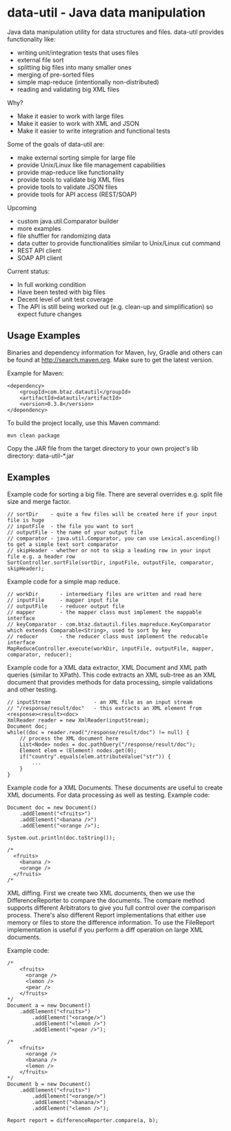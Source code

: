 # data-util - Java data manipulation

Java data manipulation utility for data structures and files. data-util provides functionality like:
- writing unit/integration tests that uses files
- external file sort
- splitting big files into many smaller ones
- merging of pre-sorted files
- simple map-reduce (intentionally non-distributed)
- reading and validating big XML files

Why?
- Make it easier to work with large files
- Make it easier to work with XML and JSON
- Make it easier to write integration and functional tests

Some of the goals of data-util are:
- make external sorting simple for large file
- provide Unix/Linux like file management capabilities
- provide map-reduce like functionality
- provide tools to validate big XML files
- provide tools to validate JSON  files
- provide tools for API access (REST/SOAP)

Upcoming
- custom java.util.Comparator builder
- more examples
- file shuffler for randomizing data
- data cutter to provide functionalities similar to Unix/Linux cut command
- REST API client
- SOAP API client

Current status:
- In full working condition
- Have been tested with big files
- Decent level of unit test coverage
- The API is still being worked out (e.g. clean-up and simplification) so expect future changes

## Usage Examples

Binaries and dependency information for Maven, Ivy, Gradle and others can be found at http://search.maven.org.
Make sure to get the latest version.

Example for Maven:
```
<dependency>
    <groupId>com.btaz.datautil</groupId>
    <artifactId>datautil</artifactId>
    <version>0.3.8</version>
</dependency>
```

To build the project locally, use this Maven command:
```
mvn clean package
```
Copy the JAR file from the target directory to your own project's lib directory: data-util-*.jar

## Examples

Example code for sorting a big file. There are several overrides e.g. split file size and merge factor.

```
// sortDir    - quite a few files will be created here if your input file is huge
// inputFile  - the file you want to sort
// outputFile - the name of your output file
// comparator - java.util.Comparator, you can use Lexical.ascending() to get a simple text sort comparator
// skipHeader - whether or not to skip a leading row in your input file e.g. a header row
SortController.sortFile(sortDir, inputFile, outputFile, comparator, skipHeader);
```

Example code for a simple map reduce.

```
// workDir       - intermediary files are written and read here
// inputFile     - mapper input file
// outputFile    - reducer output file
// mapper        - the mapper class must implement the mappable interface
// keyComparator - com.btaz.datautil.files.mapreduce.KeyComparator which extends Comparable<String>, used to sort by key
// reducer       - the reducer class must implement the reducable interface
MapReduceController.execute(workDir, inputFile, outputFile, mapper, comparator, reducer);
```

Example code for a XML data extractor, XML Document and XML path queries (similar to XPath). This code extracts an XML
sub-tree as an XML document that provides methods for data processing, simple validations and other testing.

```
// inputStream              - an XML file as an input stream
// "/response/result/doc"   - this extracts an XML element from <response><result><doc>
XmlReader reader = new XmlReader(inputStream);
Document doc;
while((doc = reader.read("/response/result/doc") != null) {
    // process the XML document here
    List<Node> nodes = doc.pathQuery("/response/result/doc");
    Element elem = (Element) nodes.get(0);
    if("country".equals(elem.attributeValue("str")) {
        ...
    }
}
```

Example code for a XML Documents. These documents are useful to create XML documents. For data processing as well as
testing. Example code:

```
Document doc = new Document()
    .addElement("<fruits>")
    .addElement("<banana />")
    .addElement("<orange />");

System.out.println(doc.toString());

/*
  <fruits>
    <banana />
    <orange />
  </fruits>
/*
```

XML diffing. First we create two XML documents, then we use the DifferenceReporter to compare the documents. The
compare method supports different Arbitrators to give you full control over the comparison process. There's also
different Report implementations that either use memory or files to store the difference information. To use the
FileReport implementation is useful if you perform a diff operation on large XML documents.

Example code:
```
/*
    <fruits>
      <orange />
      <lemon />
      <pear />
    </fruits>
*/
Document a = new Document()
	.addElement("<fruits>")
	    .addElement("<orange/>")
	    .addElement("<lemon />")
	    .addElement("<pear />");

/*
    <fruits>
      <orange />
      <banana />
      <lemon />
    </fruits>
*/
Document b = new Document()
	.addElement("<fruits>")
	    .addElement("<orange/>")
	    .addElement("<banana/>")
	    .addElement("<lemon />");

Report report = differenceReporter.compare(a, b);
```
